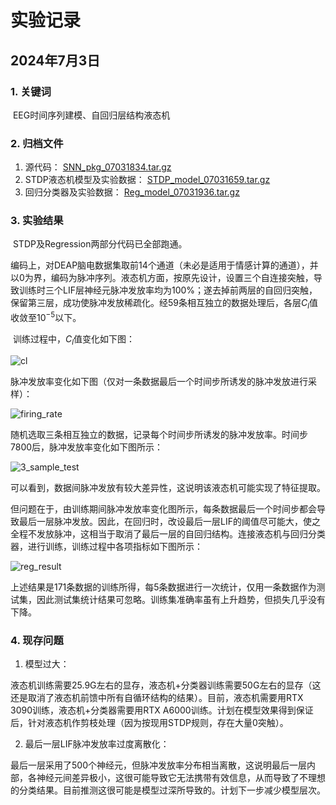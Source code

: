 # 实验记录



## 2024年7月3日

### 1. 关键词

​	EEG时间序列建模、自回归层结构液态机

### 2. 归档文件

1. 源代码： [SNN_pkg_07031834.tar.gz](src_files/history/SNN_pkg_07031834.tar.gz)
2. STDP液态机模型及实验数据： [STDP_model_07031659.tar.gz](model/STDP/EEG/STDP_model_07031659.tar.gz) 
3. 回归分类器及实验数据： [Reg_model_07031936.tar.gz](model/Regression/Reg_model_07031936.tar.gz) 

### 3. 实验结果

​	STDP及Regression两部分代码已全部跑通。

​	编码上，对DEAP脑电数据集取前14个通道（未必是适用于情感计算的通道），并以0为界，编码为脉冲序列。液态机方面，按原先设计，设置三个自连接突触，导致训练时三个LIF层神经元脉冲发放率均为100%；遂去掉前两层的自回归突触，保留第三层，成功使脉冲发放稀疏化。经59条相互独立的数据处理后，各层$C_l$值收敛至$10^{-5}$以下。

​	训练过程中，$C_l$值变化如下图：

![cl](/home/xiangnan/Files/code/SNN/Emotion-Recognition-based-on-SNN/Network/model/STDP/EEG/STDP_model_07031659/cl.jpg)

​	脉冲发放率变化如下图（仅对一条数据最后一个时间步所诱发的脉冲发放进行采样）：

![firing_rate](/home/xiangnan/Files/code/SNN/Emotion-Recognition-based-on-SNN/Network/model/STDP/EEG/STDP_model_07031659/firing_rate.jpg)

​	随机选取三条相互独立的数据，记录每个时间步所诱发的脉冲发放率。时间步7800后，脉冲发放率变化如下图所示：

![3_sample_test](/home/xiangnan/Files/code/SNN/Emotion-Recognition-based-on-SNN/Network/model/STDP/EEG/STDP_model_07031659/3_sample_test.jpg)

​	可以看到，数据间脉冲发放有较大差异性，这说明该液态机可能实现了特征提取。

​	但问题在于，由训练期间脉冲发放率变化图所示，每条数据最后一个时间步都会导致最后一层脉冲发放。因此，在回归时，改设最后一层LIF的阈值尽可能大，使之全程不发放脉冲，这相当于取消了最后一层的自回归结构。连接液态机与回归分类器，进行训练，训练过程中各项指标如下图所示：

![reg_result](/home/xiangnan/Files/code/SNN/Emotion-Recognition-based-on-SNN/Network/model/Regression/Reg_model_07031936/reg_result.jpg)

​	上述结果是171条数据的训练所得，每5条数据进行一次统计，仅用一条数据作为测试集，因此测试集统计结果可忽略。训练集准确率虽有上升趋势，但损失几乎没有下降。

### 4. 现存问题

1. 模型过大：

​	液态机训练需要25.9G左右的显存，液态机+分类器训练需要50G左右的显存（这还是取消了液态机前馈中所有自循环结构的结果）。目前，液态机需要用RTX 3090训练，液态机+分类器需要用RTX A6000训练。计划在模型效果得到保证后，针对液态机作剪枝处理（因为按现用STDP规则，存在大量0突触）。

2. 最后一层LIF脉冲发放率过度离散化：

​	最后一层采用了500个神经元，但脉冲发放率分布相当离散，这说明最后一层内部，各神经元间差异极小，这很可能导致它无法携带有效信息，从而导致了不理想的分类结果。目前推测这很可能是模型过深所导致的。计划下一步减少模型层次。
